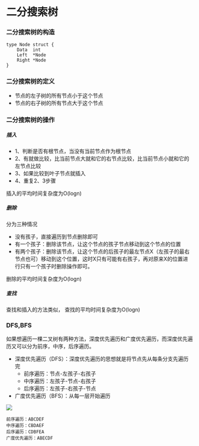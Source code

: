 # 二分搜索树

### 二分搜索树的构造
```golang
type Node struct {
	Data  int
	Left  *Node
	Right *Node
}
```


### 二分搜索树的定义
- 节点的左子树的所有节点小于这个节点   
- 节点的右子树的所有节点大于这个节点

### 二分搜索树的操作 

##### 插入
-  1、判断是否有根节点，当没有当前节点作为根节点
-  2、有就做比较，比当前节点大就和它的右节点比较，比当前节点小就和它的左节点比较
-  3、如果比较到叶子节点就插入
-  4、重复2、3步骤

插入的平均时间复杂度为O(logn)

##### 删除
分为三种情况
- 没有孩子，直接遍历到节点删除即可
- 有一个孩子：删除该节点，让这个节点的孩子节点移动到这个节点的位置
- 有两个孩子：删除该节点，让这个节点的后孩子的最左节点X（左孩子的最右节点也可）移动到这个位置，这时X只有可能有右孩子，再对原来X的位置进行只有一个孩子时删除操作即可。

删除的平均时间复杂度为O(logn)

##### 查找
查找和插入的方法类似，
查找的平均时间复杂度为O(logn)


### DFS,BFS
 如果想遍历一棵二叉树有两种方法，深度优先遍历和广度优先遍历，而深度优先遍历又可以分为前序，中序，后序遍历。

- 深度优先遍历（DFS）：深度优先遍历的思想就是将节点先从每条分支先遍历完
   + 前序遍历：节点-左孩子-右孩子
   + 中序遍历：左孩子-节点-右孩子
   + 后序遍历：左孩子-右孩子-节点
- 广度优先遍历（BFS）：从每一层开始遍历

![](https://user-gold-cdn.xitu.io/2019/5/30/16b07dd88e72c378)

    前序遍历：ABCDEF
    中序遍历：CBDAEF
    后序遍历：CDBFEA
    广度优先遍历：ABECDF


